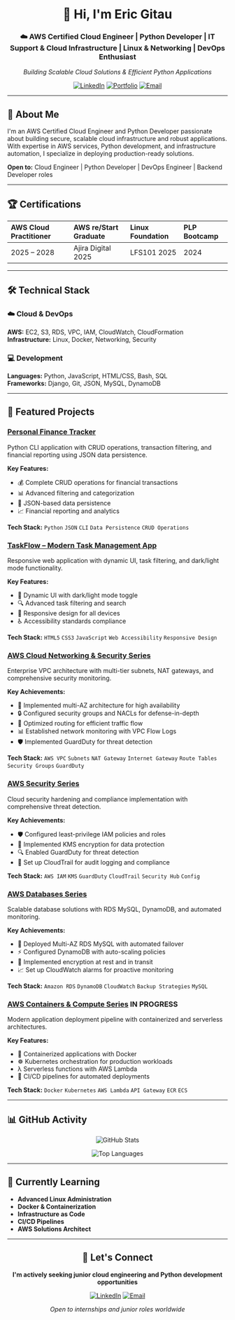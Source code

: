 <div align="center">

# 👋 Hi, I'm Eric Gitau

### ☁️ AWS Certified Cloud Engineer | Python Developer | IT Support & Cloud Infrastructure | Linux & Networking | DevOps Enthusiast

*Building Scalable Cloud Solutions & Efficient Python Applications* 

[![LinkedIn](https://img.shields.io/badge/Connect-0077B5?style=for-the-badge&logo=linkedin&logoColor=white)](https://www.linkedin.com/in/eric-gitau-234706240)
[![Portfolio](https://img.shields.io/badge/Portfolio-FF5722?style=for-the-badge&logo=todoist&logoColor=white)](https://learn.nextwork.org/inspired_purple_vibrant_plum/portfolio)
[![Email](https://img.shields.io/badge/Contact-D14836?style=for-the-badge&logo=gmail&logoColor=white)](mailto:gitaueric09@gmail.com)

</div>

---

## 🚀 About Me

I'm an AWS Certified Cloud Engineer and Python Developer passionate about building secure, scalable cloud infrastructure and robust applications. With expertise in AWS services, Python development, and infrastructure automation, I specialize in deploying production-ready solutions.

**Open to:** Cloud Engineer | Python Developer | DevOps Engineer | Backend Developer roles

---

## 🏆 Certifications

<div align="center">

| **AWS Cloud Practitioner** | **AWS re/Start Graduate** | **Linux Foundation** | **PLP Bootcamp** |
|:---------------------------|:--------------------------|:---------------------|:-----------------|
| 2025 – 2028 | Ajira Digital 2025 | LFS101 2025 | 2024 |

</div>

---

## 🛠️ Technical Stack

### ☁️ Cloud & DevOps
**AWS:** EC2, S3, RDS, VPC, IAM, CloudWatch, CloudFormation  
**Infrastructure:** Linux, Docker, Networking, Security

### 💻 Development
**Languages:** Python, JavaScript, HTML/CSS, Bash, SQL  
**Frameworks:** Django, Git, JSON, MySQL, DynamoDB

---

## 🌟 Featured Projects

### [Personal Finance Tracker](https://github.com/ericgitau-tech/Personal-Finance-Tracker.git)
Python CLI application with CRUD operations, transaction filtering, and financial reporting using JSON data persistence.

**Key Features:**
- 💰 Complete CRUD operations for financial transactions
- 📊 Advanced filtering and categorization
- 💾 JSON-based data persistence
- 📈 Financial reporting and analytics

**Tech Stack:** `Python` `JSON` `CLI` `Data Persistence` `CRUD Operations`

### [TaskFlow – Modern Task Management App](https://github.com/ericgitau-tech/Taskflow.git)
Responsive web application with dynamic UI, task filtering, and dark/light mode functionality.

**Key Features:**
- 🎨 Dynamic UI with dark/light mode toggle
- 🔍 Advanced task filtering and search
- 📱 Responsive design for all devices
- ♿ Accessibility standards compliance

**Tech Stack:** `HTML5` `CSS3` `JavaScript` `Web Accessibility` `Responsive Design`

### [AWS Cloud Networking & Security Series](https://github.com/ericgitau-tech/AWS_Networking_Series)
Enterprise VPC architecture with multi-tier subnets, NAT gateways, and comprehensive security monitoring.

**Key Achievements:**
- 🎯 Implemented multi-AZ architecture for high availability
- 🔒 Configured security groups and NACLs for defense-in-depth
- 🚀 Optimized routing for efficient traffic flow
- 📊 Established network monitoring with VPC Flow Logs
- 🛡️ Implemented GuardDuty for threat detection

**Tech Stack:** `AWS VPC` `Subnets` `NAT Gateway` `Internet Gateway` `Route Tables` `Security Groups` `GuardDuty`

### [AWS Security Series](https://github.com/ericgitau-tech/AWS-Security-Series)
Cloud security hardening and compliance implementation with comprehensive threat detection.

**Key Achievements:**
- 🛡️ Configured least-privilege IAM policies and roles
- 🔑 Implemented KMS encryption for data protection
- 🔍 Enabled GuardDuty for threat detection
- 📝 Set up CloudTrail for audit logging and compliance

**Tech Stack:** `AWS IAM` `KMS` `GuardDuty` `CloudTrail` `Security Hub` `Config`

### [AWS Databases Series](https://github.com/ericgitau-tech/Aws-databases-series)
Scalable database solutions with RDS MySQL, DynamoDB, and automated monitoring.

**Key Achievements:**
- 💾 Deployed Multi-AZ RDS MySQL with automated failover
- ⚡ Configured DynamoDB with auto-scaling policies
- 🔐 Implemented encryption at rest and in transit
- 📈 Set up CloudWatch alarms for proactive monitoring

**Tech Stack:** `Amazon RDS` `DynamoDB` `CloudWatch` `Backup Strategies` `MySQL`

### [AWS Containers & Compute Series]()  IN PROGRESS
Modern application deployment pipeline with containerized and serverless architectures.

**Key Features:**
- 🐳 Containerized applications with Docker
- ☸️ Kubernetes orchestration for production workloads
- λ Serverless functions with AWS Lambda
- 🔄 CI/CD pipelines for automated deployments

**Tech Stack:** `Docker` `Kubernetes` `AWS Lambda` `API Gateway` `ECR` `ECS`

---

## 📊 GitHub Activity

<div align="center">

![GitHub Stats](https://github-readme-stats.vercel.app/api?username=ericgitau-tech&show_icons=true&theme=tokyonight&hide_border=true)

![Top Languages](https://github-readme-stats.vercel.app/api/top-langs/?username=ericgitau-tech&layout=compact&theme=tokyonight&hide_border=true)

</div>

---

## 🎯 Currently Learning

- **Advanced Linux Administration**
- **Docker & Containerization** 
- **Infrastructure as Code**
- **CI/CD Pipelines**
- **AWS Solutions Architect**

---

<div align="center">

## 🤝 Let's Connect

**I'm actively seeking junior cloud engineering and Python development opportunities**

[![LinkedIn](https://img.shields.io/badge/LinkedIn-Connect-0077B5?style=for-the-badge&logo=linkedin&logoColor=white)](https://www.linkedin.com/in/eric-gitau-234706240)
[![Email](https://img.shields.io/badge/Email-Contact-D14836?style=for-the-badge&logo=gmail&logoColor=white)](mailto:gitaueric09@gmail.com)

*Open to internships and junior roles worldwide*

</div>
